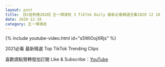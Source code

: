 ```yaml
---
layout: post
title: 【抖音熱搜2020】王一博演技 3 TikTok Daily 最新必看精選合集2020 12 18
date: 2020-12-18
category: 王一博演技
---
```


{% include youtube-video.html id="s5WiOojXRjs" %}

2021必看 最新精選 Top TikTok Trending Clips

喜歡請點贊轉發加訂閱 Like & Subscribe：[YouTube](https://www.youtube.com/channel/UCAoR7VcanIPd04uEq_GIylA/videos)

